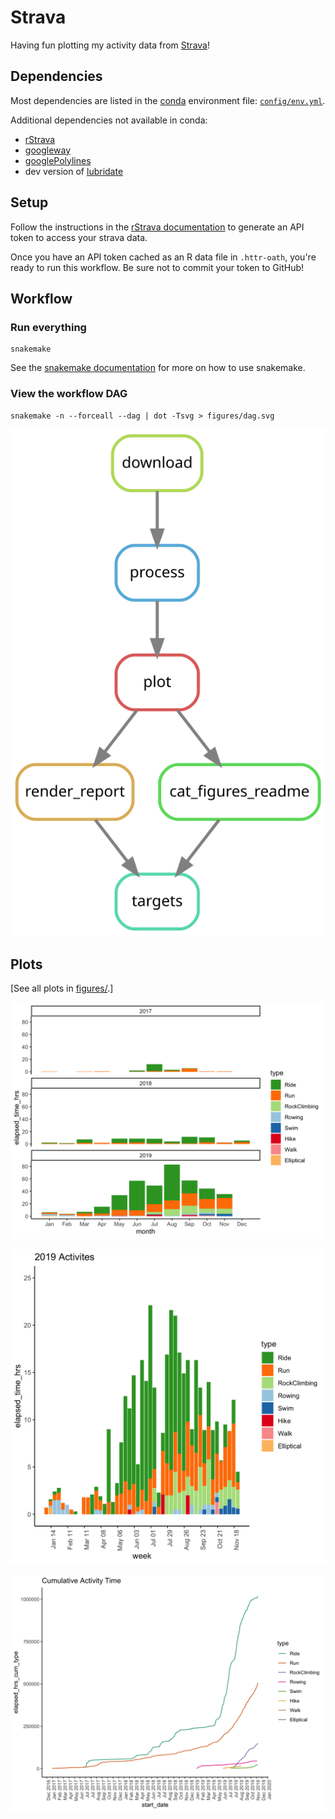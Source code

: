 # Strava

Having fun plotting my activity data from [Strava](http://bit.ly/strava-kelly)!

## Dependencies

Most dependencies are listed in the [conda](https://docs.conda.io/projects/conda/en/latest/index.html) environment file: [`config/env.yml`](config/env.yml).

Additional dependencies not available in conda:

- [rStrava](https://github.com/fawda123/rStrava)
- [googleway](https://cran.r-project.org/package=googleway)
- [googlePolylines](https://cran.r-project.org/package=googlePolylines)
- dev version of [lubridate](https://github.com/tidyverse/lubridate)

## Setup

Follow the instructions in the [rStrava documentation](https://github.com/fawda123/rStrava#api-functions-token) to
generate an API token to access your strava data.

Once you have an API token cached as an R data file in `.httr-oath`, you're ready to run this workflow.
Be sure not to commit your token to GitHub!

## Workflow

### Run everything
```
snakemake
```
See the [snakemake documentation](https://snakemake.readthedocs.io/en/stable/) for more on how to use snakemake.

### View the workflow DAG
```
snakemake -n --forceall --dag | dot -Tsvg > figures/dag.svg
```

![](figures/dag.svg)

## Plots

[See all plots in [figures/](figures/).]

![](figures/bar_all_month.png)

![](figures/bar_2019.png)

![](figures/line_all.png)
